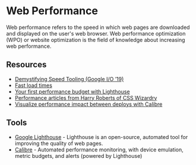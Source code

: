 # Web Performance

Web performance refers to the speed in which web pages are downloaded and displayed on the user's web browser. Web
performance optimization (WPO) or website optimization is the field of knowledge about increasing web performance.

## Resources

- [Demystifying Speed Tooling (Google I/O ’19)]
- [Fast load times]
- [Your first performance budget with Lighthouse]
- [Performance articles from Harry Roberts of CSS Wizardry]
- [Visualize performance impact between deploys with Calibre]

## Tools

- [Google Lighthouse] - Lighthouse is an open-source, automated tool for improving the quality of web pages.
- [Calibre] - Automated performance monitoring, with device emulation, metric budgets, and alerts (powered by
  Lighthouse)

[demystifying speed tooling (google i/o ’19)]: https://www.youtube.com/watch?v=mLjxXPHuIJo
[fast load times]: https://web.dev/fast
[your first performance budget with lighthouse]: https://bitsofco.de/your-first-performance-budget-with-lighthouse/
[performance articles from harry roberts of css wizardry]: https://csswizardry.com/archive/
[visualize performance impact between deploys with calibre]:
  https://calibreapp.com/blog/visualise-performance-impact-between-deploys
[google lighthouse]: https://developers.google.com/web/tools/lighthouse/
[calibre]: https://calibreapp.com/
